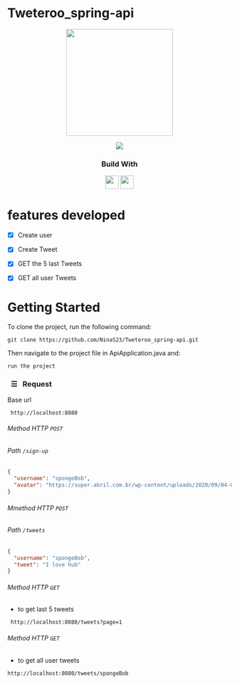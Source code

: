 # Tweteroo_spring-api
  <div align='center'>
    <img height="240px" src="https://em-content.zobj.net/source/microsoft-teams/337/bird_1f426.png">
  </div>
  
<p align = "center">
   <img src="https://img.shields.io/badge/author-NinaS23-4dae71?style=flat-square" />
</p>
  
<div align="center">
  <h3>Build With</h3>
  <img src="https://img.shields.io/badge/java-%23ED8B00.svg?style=for-the-badge&logo=java&logoColor=white" height="30px"/>
  <img src="https://img.shields.io/badge/spring-%236DB33F.svg?style=for-the-badge&logo=spring&logoColor=white" height="30px"/>
</div>

#  features developed 
- [x] Create user
- [X] Create Tweet
- [X] GET the 5 last Tweets
- [X] GET all user Tweets


# Getting Started
To clone the project, run the following command:

```git
git clone https://github.com/NinaS23/Tweteroo_spring-api.git
```
Then navigate to the project file in ApiApplication.java and:

```git
run the project
```

<!-- REQUESTS -->
### &nbsp; ☰ &nbsp; Request

Base url 
```git
 http://localhost:8080
 ```

###### Method HTTP _`POST`_
###### Path _`/sign-up`_

```json
{
  "username": "spongeBob",
  "avatar": "https://super.abril.com.br/wp-content/uploads/2020/09/04-09_gato_SITE.jpg?quality=70&strip=info"
}
```

######  Mmethod HTTP _`POST`_
###### Path _`/tweets`_

```json
{
  "username": "spongeBob",
  "tweet": "I love hub"
}
```

###### Method HTTP _`GET`_
- to get last 5 tweets
```git
 http://localhost:8080/tweets?page=1
```

###### Method HTTP _`GET`_
- to get all user tweets
```git
http://localhost:8080/tweets/spongeBob
```
